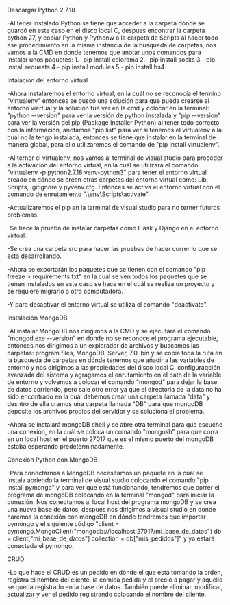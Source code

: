 Descargar Python 2.7.18

-Al tener instalado Python se tiene que acceder a la carpeta dónde se guardó en este caso en el disco local C, despues encontrar la carpeta python 27, y copiar Python y Pythonw a la carpeta de Scripts al hacer todo ese procedimiento en la misma instancia de la busqueda de carpetas, nos vamos a la CMD en donde tenemos que anotar unos comandos para instalar unos paquetes:
1.- pip install colorama
2.- pip install socks
3.- pip install requests
4.- pip install modules
5.- pip install bs4


Intalación del entorno virtual

-Ahora instalaremos el entorno virtual, en la cuál no se reconocía el termino "virtualenv" entonces se buscó una solución para que pueda crearse el entorno viertual y la solución fué ver en la cmd y colocar en la terminal:
"python --version" para ver la versión de python instalada y "pip --version" para ver la versión del pip (Package Installer Python) al tener todo correcto con la información, anotamos "pip list" para ver si tenemos el virtualenv a la cuál no la tengo instalada, entonces se tiene que instalar en la terminal de manera global, para ello utilizaremos el comando de "pip install virtualenv".

-Al terner el virtualenv, nos vamos al terminal de visual studio para proceder a la activación del entorno virtual, en la cuál se utilizará el comando "virtualenv -p python2.7.18 venv-python3" para tener el entorno virtual creado en dónde se crean otras carpetas del entorno virtual como: Lib, Scripts, .gitignore y pyvenv.cfg.
Entonces se activa el entorno virtual con el comando de enrutamiento ".\env\Scripts\activate".

-Actualizaremos el pip en la terminal de visual studio para no terner futuros problemas.

-Se hace la prueba de instalar carpetas como Flask y Django en el entorno virtual.

-Se crea una carpeta src para hacer las pruebas de hacer correr lo que se está desarrollando.

-Ahora se exportarán los paquetes que se tienen con el comando "pip freeze > requirements.txt" en la cuál se ven todos los paquetes que se tienen instalados en este caso se hace en el cuál se realiza un proyecto y se requiere migrarlo a otra computadora. 

-Y para desactivar el entorno virtual se utiliza el comando "deactivate".


Instalación MongoDB

-Al instalar MongoDB nos dirigimos a la CMD y se ejecutará el comando "mongod.exe --version" en donde no se reconoce el programa ejecutable, entonces nos dirigimos a un explorador de archivos y buscamos las carpetas: program files, MongoDB, Server, 7.0, bin y se copia toda la ruta en la busqueda de carpetas en dónde tenemos que añadir a las variables de entorno y nos dirigimos a las propiedades del disco local C, configuraqción avanzada del sistema y agragamos el enrutamiento en el path de la variable de entorno y volvemos a colocar el comando "mongod" para dejar la base de datos corriendo, pero sale otro error ya que el directoria de la data no ha sido encontrado en la cuál debemos crear una carpeta llamada "data" y desntro de ella cramos una carpeta llamada "DB" para que mongoDB deposite los archivos propios del servidor y se soluciona el problema.

-Ahora se instalará mongoDB shell y se abre otra terminal para que escuche una conexión, en la cuál se coloca un comando "mongosh" para que corra en un local host en el puerto 27017 que es el mismo puerto del mongoDB estaba esperando predeterminadamente.



Conexión Python con MongoDB

-Para conectarnos a MongoDB necesitamos un paquete en la cuál se instala abriendo la terminal de visual studio colocando el comando "pip install pymongo" y para ver que está funcionando, tendremos que correr el programa de mongoDB colocando en la terminal "mongod" para iniciar la conexión. 
Nos conectamos al local host del programa mongoDB y se crea una nueva base de datos, después nos dirigimos a visual studio en donde haremos la conexión con mongoDB en dónde tendremos que importar pymongo y el siguiente código
"client = pymongo.MongoClient("mongodb://localhost:27017/mi_base_de_datos")
db = client["mi_base_de_datos"]
collection = db["mis_pedidos"]"
y ya estará conectada el pymongo.


CRUD

-Lo que hace el CRUD es un pedido en dónde el que está tomando la orden, registra el nombre del cliente, la comida pedida y el precio a pagar y aquello se queda registrado en la base de datos.
También puede eliminar, modificar, actualizar y ver el pedido registrando colocando el nombre del cliente.
